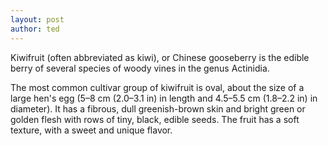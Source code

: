 ```yaml
---
layout: post
author: ted
---
```

Kiwifruit (often abbreviated as kiwi), or Chinese gooseberry is the
edible berry of several species of woody vines in the genus Actinidia.

The most common cultivar group of kiwifruit is oval, about the size of a
large hen's egg (5–8 cm (2.0–3.1 in) in length and 4.5–5.5 cm (1.8–2.2 in)
in diameter). It has a fibrous, dull greenish-brown skin and bright green
or golden flesh with rows of tiny, black, edible seeds. The fruit has a soft
texture, with a sweet and unique flavor.


